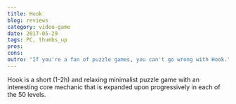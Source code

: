 ```yaml
---
title: Hook
blog: reviews
category: video-game
date: 2017-05-29
tags: PC, thumbs_up
pros:
cons:
outro: "If you're a fan of puzzle games, you can't go wrong with Hook."
---
```

Hook is a short (1-2h) and relaxing minimalist puzzle game with an interesting core mechanic that is expanded upon progressively in each of the 50 levels.
